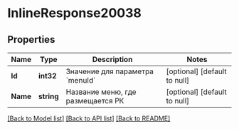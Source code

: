 # InlineResponse20038

## Properties
Name | Type | Description | Notes
------------ | ------------- | ------------- | -------------
**Id** | **int32** | Значение для параметра &#x60;menuId&#x60; | [optional] [default to null]
**Name** | **string** | Название меню, где размещается РК | [optional] [default to null]

[[Back to Model list]](../README.md#documentation-for-models) [[Back to API list]](../README.md#documentation-for-api-endpoints) [[Back to README]](../README.md)

